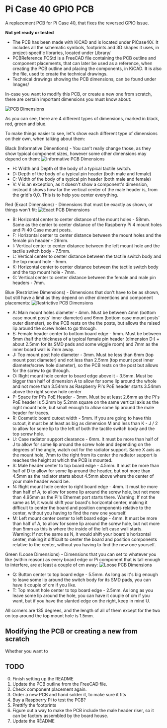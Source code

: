 # Pi Case 40 GPIO PCB

A replacement PCB for Pi Case 40, that fixes the reversed GPIO Issue.

**Not yet ready or tested**

 - The PCB has been made with KiCAD and is located under PiCase40/. It includes all the schematic symbols, footprints and 3D shapes it uses, in project-specific libraries, located under Library/
 - PCBReference.FCStd is a FreeCAD file containing the PCB outline and component placements, that can later be used as a reference, when creating the PCB outline and placing the components, in KiCAD. It is also the file, used to create the technical drawings.
 - Technical drawings showing the PCB dimensions, can be found under Images/

In-case you want to modify this PCB, or create a new one from scratch, there are certain important dimensions you must know about:

![PCB Dimensions](TechnicalDrawings/Dimensions.png)

As you can see, there are 4 different types of dimensions, marked in black, red, green and blue.

To make things easier to see, let's show each different type of dimensions on their own, when talking about them:

Black (Informative Dimentions) - You can't really change those, as they show typical component sizes, however some other dimensions may depend on them:
![Informative PCB Dimensions](TechnicalDrawings/Dimensions-Informative.png)

 - H: Width and Depth of the body of a typical tactile switch.
 - D: Depth of the body of a typical pin header (both male and female)
 - C: Width of the body of a typical pin header (both male and female)
 - V: V is an exception, as it doesn't show a component's dimension, instead it shows how far the vertical center of the male header is, from the grid's 0,0. This is to help you center everything.

Red (Exact Dimensions) - Dimensions that must be exactly as shown, or things won't fit:
![Exact PCB Dimensions](TechnicalDrawings/Dimensions-Exact.png)

 - B: Horizontal center to center distance of the mount holes - 58mm. Same as the center to center distance of the Raspberry Pi 4 mount holes and Pi 40 Case mount posts.
 - F: Horizontal center to center distance between the mount holes and the female pin header - 29mm.
 - I: Vertical center to center distance between the left mount hole and the tactile switch body - 7.5mm.
 - L: Vertical center to center distance between the tactile switch body and the top mount hole - 5mm.
 - K: Horizontal center to center distance between the tactile switch body and the top mount hole - 7mm.
 - G: Vertical center to center distance between the female and male pin headers - 7mm.

Blue (Restrictive Dimensions) - Dimensions that don't have to be as shown, but still have a limit as they depend on other dimentions and component placements:
![Restrictive PCB Dimensions](TechnicalDrawings/Dimensions-Restrictive.png)

 - A: Main mount holes diameter - 4mm. Must be between 4mm (bottom case mount posts' inner diameter) and 6mm (bottom case mount posts' outer diameter), so the PCB rests on the the posts, but allows the raised lip around the screw holes to go through.
 - E: Female header center to bottom board edge - 5mm. Must be between 5mm (half the thickness of a typical female pin header (dimension D:) + about 2.5mm for its SMD pads and some wiggle room) and 7mm as the inner board wall is 7mm away.
 - J: Top mount post hole diameter - 3mm. Must be less than 6mm (top mount post diameter) and not less than 2.5mm (top mount post inner diameter/screw hole diameter), so the PCB rests on the post but allows for the screw to go through.
 - O: Right mount hole center to board edge above it - 3.5mm. Must be bigger than half of dimension A to allow for some lip around the whole and not more than 3.54mm as Raspberry Pi's PoE header starts 3.54mm above the right screw hole center
 - P: Space for Pi's PoE Header - 3mm. Must be at least 2.6mm as the Pi's PoE header is 5.2mm by 5.2mm square on the same vertical axis as the right mount hole, but small enough to allow some lip around the male header for traces.
 - R: Cosmetic board cutout width - 5mm. If you are going to have this cutout, it must be at least as big as dimension M and less than K - J / 2 to allow for some lip to the left of both the tactile switch body and the top screw hole.
 - U: Case radiator support clearance - 6mm. It must be more than half of J to allow for some lip around the screw hole and depending on the degrees of the angle, watch out for the radiator support. Same X axis as the mount hole, 7mm to the right from its center the radiator support is reaches the height at which the PCB is mounted.
 - S: Male header center to top board edge - 4.5mm. It must be more than half of D to allow for some lip around the header, but not more than 4.5mm as the radiator starts about 4.5mm above where the center of your male header would be.
 - N: Right mount hole center to right board edge - 4mm. It must be more than half of A, to allow for some lip around the screw hole, but not more than 4.95mm as the Pi's Ethernet port starts there. Warning: If not the same as M, it would shift your board's horizontal center, making it difficult to center the board and position components relative to the center, without you having to find the new one yourself.
 - M: Left mount center center to left board edge - 4mm. It must be more than half of A, to allow for some lip around the screw hole, but not more than 5mm as this is where the inside of the left case wall starts. Warning: If not the same as N, it would shift your board's horizontal center, making it difficult to center the board and position components relative to the center, without you having to find the new one yourself.

Green (Loose Dimensions) - Dimensions that you can set to whatever you like (within reason) as every board edge or Pi component that is tall enough to interfere, are at least a couple of cm away:
![Loose PCB Dimensions](TechnicalDrawings/Dimensions-Loose.png)

 - Q: Button center to top board edge - 5.5mm. As long as it's big enough to leave some lip around the switch body for its SMD pads, you can have it couple of cm if you like.
 - T: Top mount hole center to top board edge - 2.5mm. As long as you leave some lip around the hole, you can have it couple of cm if you want, but if you have the slanted edge on the right, keep in mind U.

All corners are 135 degrees, and the length of all of them except for the two on top around the top mount hole is 1.5mm.

## Modifying the PCB or creating a new from scratch

Whether you want to 

## TODO

0. Finish setting up the README
1. Update the PCB outline from the FreeCAD file.
2. Check component placement again.
3. Order a new PCB and hand solder it, to make sure it fits
4. Buy a Raspberry Pi to test the PCB?
5. Prettify the footprints
6. Figure out a way to make the PCB include the male header riser, so it can be factory assembled by the board house.
7. Update the README
